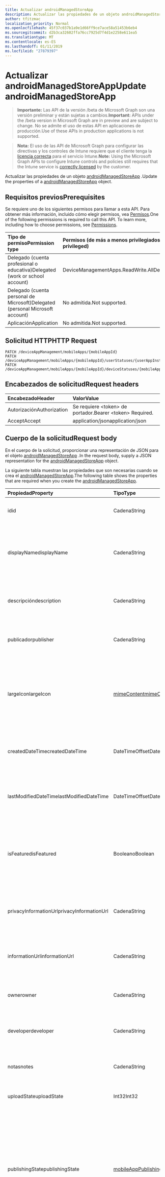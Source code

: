 ```yaml
---
title: Actualizar androidManagedStoreApp
description: Actualizar las propiedades de un objeto androidManagedStoreApp.
author: tfitzmac
localization_priority: Normal
ms.openlocfilehash: 45f37c037b1a9e1d66ff9ce7ace58a51453b6eb4
ms.sourcegitcommit: d2b3ca32602ffa76cc7925d7f4d1e2258e611ea5
ms.translationtype: MT
ms.contentlocale: es-ES
ms.lasthandoff: 01/11/2019
ms.locfileid: "27879397"
---
```

# <a name="update-androidmanagedstoreapp"></a><span data-ttu-id="f705d-103">Actualizar androidManagedStoreApp</span><span class="sxs-lookup"><span data-stu-id="f705d-103">Update androidManagedStoreApp</span></span>

> <span data-ttu-id="f705d-104">**Importante:** Las API de la versión /beta de Microsoft Graph son una versión preliminar y están sujetas a cambios.</span><span class="sxs-lookup"><span data-stu-id="f705d-104">**Important:** APIs under the /beta version in Microsoft Graph are in preview and are subject to change.</span></span> <span data-ttu-id="f705d-105">No se admite el uso de estas API en aplicaciones de producción.</span><span class="sxs-lookup"><span data-stu-id="f705d-105">Use of these APIs in production applications is not supported.</span></span>

> <span data-ttu-id="f705d-106">**Nota:** El uso de las API de Microsoft Graph para configurar las directivas y los controles de Intune requiere que el cliente tenga la [licencia correcta](https://go.microsoft.com/fwlink/?linkid=839381) para el servicio Intune.</span><span class="sxs-lookup"><span data-stu-id="f705d-106">**Note:** Using the Microsoft Graph APIs to configure Intune controls and policies still requires that the Intune service is [correctly licensed](https://go.microsoft.com/fwlink/?linkid=839381) by the customer.</span></span>

<span data-ttu-id="f705d-107">Actualizar las propiedades de un objeto [androidManagedStoreApp](../resources/intune-apps-androidmanagedstoreapp.md) .</span><span class="sxs-lookup"><span data-stu-id="f705d-107">Update the properties of a [androidManagedStoreApp](../resources/intune-apps-androidmanagedstoreapp.md) object.</span></span>
## <a name="prerequisites"></a><span data-ttu-id="f705d-108">Requisitos previos</span><span class="sxs-lookup"><span data-stu-id="f705d-108">Prerequisites</span></span>
<span data-ttu-id="f705d-p102">Se requiere uno de los siguientes permisos para llamar a esta API. Para obtener más información, incluido cómo elegir permisos, vea [Permisos](/graph/permissions-reference).</span><span class="sxs-lookup"><span data-stu-id="f705d-p102">One of the following permissions is required to call this API. To learn more, including how to choose permissions, see [Permissions](/graph/permissions-reference).</span></span>

|<span data-ttu-id="f705d-111">Tipo de permiso</span><span class="sxs-lookup"><span data-stu-id="f705d-111">Permission type</span></span>|<span data-ttu-id="f705d-112">Permisos (de más a menos privilegiados)</span><span class="sxs-lookup"><span data-stu-id="f705d-112">Permissions (from most to least privileged)</span></span>|
|:---|:---|
|<span data-ttu-id="f705d-113">Delegado (cuenta profesional o educativa)</span><span class="sxs-lookup"><span data-stu-id="f705d-113">Delegated (work or school account)</span></span>|<span data-ttu-id="f705d-114">DeviceManagementApps.ReadWrite.All</span><span class="sxs-lookup"><span data-stu-id="f705d-114">DeviceManagementApps.ReadWrite.All</span></span>|
|<span data-ttu-id="f705d-115">Delegado (cuenta personal de Microsoft)</span><span class="sxs-lookup"><span data-stu-id="f705d-115">Delegated (personal Microsoft account)</span></span>|<span data-ttu-id="f705d-116">No admitida.</span><span class="sxs-lookup"><span data-stu-id="f705d-116">Not supported.</span></span>|
|<span data-ttu-id="f705d-117">Aplicación</span><span class="sxs-lookup"><span data-stu-id="f705d-117">Application</span></span>|<span data-ttu-id="f705d-118">No admitida.</span><span class="sxs-lookup"><span data-stu-id="f705d-118">Not supported.</span></span>|

## <a name="http-request"></a><span data-ttu-id="f705d-119">Solicitud HTTP</span><span class="sxs-lookup"><span data-stu-id="f705d-119">HTTP Request</span></span>
<!-- {
  "blockType": "ignored"
}
-->
``` http
PATCH /deviceAppManagement/mobileApps/{mobileAppId}
PATCH /deviceAppManagement/mobileApps/{mobileAppId}/userStatuses/{userAppInstallStatusId}/app
PATCH /deviceAppManagement/mobileApps/{mobileAppId}/deviceStatuses/{mobileAppInstallStatusId}/app
```

## <a name="request-headers"></a><span data-ttu-id="f705d-120">Encabezados de solicitud</span><span class="sxs-lookup"><span data-stu-id="f705d-120">Request headers</span></span>
|<span data-ttu-id="f705d-121">Encabezado</span><span class="sxs-lookup"><span data-stu-id="f705d-121">Header</span></span>|<span data-ttu-id="f705d-122">Valor</span><span class="sxs-lookup"><span data-stu-id="f705d-122">Value</span></span>|
|:---|:---|
|<span data-ttu-id="f705d-123">Autorización</span><span class="sxs-lookup"><span data-stu-id="f705d-123">Authorization</span></span>|<span data-ttu-id="f705d-124">Se requiere &lt;token&gt; de portador.</span><span class="sxs-lookup"><span data-stu-id="f705d-124">Bearer &lt;token&gt; Required.</span></span>|
|<span data-ttu-id="f705d-125">Accept</span><span class="sxs-lookup"><span data-stu-id="f705d-125">Accept</span></span>|<span data-ttu-id="f705d-126">application/json</span><span class="sxs-lookup"><span data-stu-id="f705d-126">application/json</span></span>|

## <a name="request-body"></a><span data-ttu-id="f705d-127">Cuerpo de la solicitud</span><span class="sxs-lookup"><span data-stu-id="f705d-127">Request body</span></span>
<span data-ttu-id="f705d-128">En el cuerpo de la solicitud, proporcionar una representación de JSON para el objeto [androidManagedStoreApp](../resources/intune-apps-androidmanagedstoreapp.md) .</span><span class="sxs-lookup"><span data-stu-id="f705d-128">In the request body, supply a JSON representation for the [androidManagedStoreApp](../resources/intune-apps-androidmanagedstoreapp.md) object.</span></span>

<span data-ttu-id="f705d-129">La siguiente tabla muestran las propiedades que son necesarias cuando se crea el [androidManagedStoreApp](../resources/intune-apps-androidmanagedstoreapp.md).</span><span class="sxs-lookup"><span data-stu-id="f705d-129">The following table shows the properties that are required when you create the [androidManagedStoreApp](../resources/intune-apps-androidmanagedstoreapp.md).</span></span>

|<span data-ttu-id="f705d-130">Propiedad</span><span class="sxs-lookup"><span data-stu-id="f705d-130">Property</span></span>|<span data-ttu-id="f705d-131">Tipo</span><span class="sxs-lookup"><span data-stu-id="f705d-131">Type</span></span>|<span data-ttu-id="f705d-132">Descripción</span><span class="sxs-lookup"><span data-stu-id="f705d-132">Description</span></span>|
|:---|:---|:---|
|<span data-ttu-id="f705d-133">id</span><span class="sxs-lookup"><span data-stu-id="f705d-133">id</span></span>|<span data-ttu-id="f705d-134">Cadena</span><span class="sxs-lookup"><span data-stu-id="f705d-134">String</span></span>|<span data-ttu-id="f705d-135">Clave de la entidad.</span><span class="sxs-lookup"><span data-stu-id="f705d-135">Key of the entity.</span></span> <span data-ttu-id="f705d-136">Heredado de [mobileApp](../resources/intune-apps-mobileapp.md).</span><span class="sxs-lookup"><span data-stu-id="f705d-136">Inherited from [mobileApp](../resources/intune-apps-mobileapp.md)</span></span>|
|<span data-ttu-id="f705d-137">displayName</span><span class="sxs-lookup"><span data-stu-id="f705d-137">displayName</span></span>|<span data-ttu-id="f705d-138">Cadena</span><span class="sxs-lookup"><span data-stu-id="f705d-138">String</span></span>|<span data-ttu-id="f705d-139">Título de la aplicación importado o proporcionado por el administrador.</span><span class="sxs-lookup"><span data-stu-id="f705d-139">The admin provided or imported title of the app.</span></span> <span data-ttu-id="f705d-140">Heredado de [mobileApp](../resources/intune-apps-mobileapp.md).</span><span class="sxs-lookup"><span data-stu-id="f705d-140">Inherited from [mobileApp](../resources/intune-apps-mobileapp.md)</span></span>|
|<span data-ttu-id="f705d-141">descripción</span><span class="sxs-lookup"><span data-stu-id="f705d-141">description</span></span>|<span data-ttu-id="f705d-142">Cadena</span><span class="sxs-lookup"><span data-stu-id="f705d-142">String</span></span>|<span data-ttu-id="f705d-143">Descripción de la aplicación.</span><span class="sxs-lookup"><span data-stu-id="f705d-143">The description of the app.</span></span> <span data-ttu-id="f705d-144">Heredado de [mobileApp](../resources/intune-apps-mobileapp.md).</span><span class="sxs-lookup"><span data-stu-id="f705d-144">Inherited from [mobileApp](../resources/intune-apps-mobileapp.md)</span></span>|
|<span data-ttu-id="f705d-145">publicador</span><span class="sxs-lookup"><span data-stu-id="f705d-145">publisher</span></span>|<span data-ttu-id="f705d-146">Cadena</span><span class="sxs-lookup"><span data-stu-id="f705d-146">String</span></span>|<span data-ttu-id="f705d-147">Publicador de la aplicación.</span><span class="sxs-lookup"><span data-stu-id="f705d-147">The publisher of the app.</span></span> <span data-ttu-id="f705d-148">Heredado de [mobileApp](../resources/intune-apps-mobileapp.md).</span><span class="sxs-lookup"><span data-stu-id="f705d-148">Inherited from [mobileApp](../resources/intune-apps-mobileapp.md)</span></span>|
|<span data-ttu-id="f705d-149">largeIcon</span><span class="sxs-lookup"><span data-stu-id="f705d-149">largeIcon</span></span>|[<span data-ttu-id="f705d-150">mimeContent</span><span class="sxs-lookup"><span data-stu-id="f705d-150">mimeContent</span></span>](../resources/intune-shared-mimecontent.md)|<span data-ttu-id="f705d-151">Icono grande que se mostrará en los detalles de la aplicación y se usa para cargar el icono.</span><span class="sxs-lookup"><span data-stu-id="f705d-151">The large icon, to be displayed in the app details and used for upload of the icon.</span></span> <span data-ttu-id="f705d-152">Heredado de [mobileApp](../resources/intune-apps-mobileapp.md).</span><span class="sxs-lookup"><span data-stu-id="f705d-152">Inherited from [mobileApp](../resources/intune-apps-mobileapp.md)</span></span>|
|<span data-ttu-id="f705d-153">createdDateTime</span><span class="sxs-lookup"><span data-stu-id="f705d-153">createdDateTime</span></span>|<span data-ttu-id="f705d-154">DateTimeOffset</span><span class="sxs-lookup"><span data-stu-id="f705d-154">DateTimeOffset</span></span>|<span data-ttu-id="f705d-155">Fecha y hora de creación de la aplicación.</span><span class="sxs-lookup"><span data-stu-id="f705d-155">The date and time the app was created.</span></span> <span data-ttu-id="f705d-156">Heredado de [mobileApp](../resources/intune-apps-mobileapp.md).</span><span class="sxs-lookup"><span data-stu-id="f705d-156">Inherited from [mobileApp](../resources/intune-apps-mobileapp.md)</span></span>|
|<span data-ttu-id="f705d-157">lastModifiedDateTime</span><span class="sxs-lookup"><span data-stu-id="f705d-157">lastModifiedDateTime</span></span>|<span data-ttu-id="f705d-158">DateTimeOffset</span><span class="sxs-lookup"><span data-stu-id="f705d-158">DateTimeOffset</span></span>|<span data-ttu-id="f705d-159">Fecha y hora de la última modificación de la aplicación.</span><span class="sxs-lookup"><span data-stu-id="f705d-159">The date and time the app was last modified.</span></span> <span data-ttu-id="f705d-160">Heredado de [mobileApp](../resources/intune-apps-mobileapp.md).</span><span class="sxs-lookup"><span data-stu-id="f705d-160">Inherited from [mobileApp](../resources/intune-apps-mobileapp.md)</span></span>|
|<span data-ttu-id="f705d-161">isFeatured</span><span class="sxs-lookup"><span data-stu-id="f705d-161">isFeatured</span></span>|<span data-ttu-id="f705d-162">Booleano</span><span class="sxs-lookup"><span data-stu-id="f705d-162">Boolean</span></span>|<span data-ttu-id="f705d-163">Valor que indica si el administrador ha marcado la aplicación como destacada. Heredado de [mobileApp](../resources/intune-apps-mobileapp.md).</span><span class="sxs-lookup"><span data-stu-id="f705d-163">The value indicating whether the app is marked as featured by the admin. Inherited from [mobileApp](../resources/intune-apps-mobileapp.md)</span></span>|
|<span data-ttu-id="f705d-164">privacyInformationUrl</span><span class="sxs-lookup"><span data-stu-id="f705d-164">privacyInformationUrl</span></span>|<span data-ttu-id="f705d-165">Cadena</span><span class="sxs-lookup"><span data-stu-id="f705d-165">String</span></span>|<span data-ttu-id="f705d-166">La dirección URL de la declaración de privacidad.</span><span class="sxs-lookup"><span data-stu-id="f705d-166">The privacy statement Url.</span></span> <span data-ttu-id="f705d-167">Heredado de [mobileApp](../resources/intune-apps-mobileapp.md).</span><span class="sxs-lookup"><span data-stu-id="f705d-167">Inherited from [mobileApp](../resources/intune-apps-mobileapp.md)</span></span>|
|<span data-ttu-id="f705d-168">informationUrl</span><span class="sxs-lookup"><span data-stu-id="f705d-168">informationUrl</span></span>|<span data-ttu-id="f705d-169">Cadena</span><span class="sxs-lookup"><span data-stu-id="f705d-169">String</span></span>|<span data-ttu-id="f705d-170">La dirección URL para obtener más información.</span><span class="sxs-lookup"><span data-stu-id="f705d-170">The more information Url.</span></span> <span data-ttu-id="f705d-171">Heredado de [mobileApp](../resources/intune-apps-mobileapp.md).</span><span class="sxs-lookup"><span data-stu-id="f705d-171">Inherited from [mobileApp](../resources/intune-apps-mobileapp.md)</span></span>|
|<span data-ttu-id="f705d-172">owner</span><span class="sxs-lookup"><span data-stu-id="f705d-172">owner</span></span>|<span data-ttu-id="f705d-173">Cadena</span><span class="sxs-lookup"><span data-stu-id="f705d-173">String</span></span>|<span data-ttu-id="f705d-174">Propietario de la aplicación.</span><span class="sxs-lookup"><span data-stu-id="f705d-174">The owner of the app.</span></span> <span data-ttu-id="f705d-175">Heredado de [mobileApp](../resources/intune-apps-mobileapp.md).</span><span class="sxs-lookup"><span data-stu-id="f705d-175">Inherited from [mobileApp](../resources/intune-apps-mobileapp.md)</span></span>|
|<span data-ttu-id="f705d-176">developer</span><span class="sxs-lookup"><span data-stu-id="f705d-176">developer</span></span>|<span data-ttu-id="f705d-177">Cadena</span><span class="sxs-lookup"><span data-stu-id="f705d-177">String</span></span>|<span data-ttu-id="f705d-178">Desarrollador de la aplicación.</span><span class="sxs-lookup"><span data-stu-id="f705d-178">The developer of the app.</span></span> <span data-ttu-id="f705d-179">Heredado de [mobileApp](../resources/intune-apps-mobileapp.md).</span><span class="sxs-lookup"><span data-stu-id="f705d-179">Inherited from [mobileApp](../resources/intune-apps-mobileapp.md)</span></span>|
|<span data-ttu-id="f705d-180">notas</span><span class="sxs-lookup"><span data-stu-id="f705d-180">notes</span></span>|<span data-ttu-id="f705d-181">Cadena</span><span class="sxs-lookup"><span data-stu-id="f705d-181">String</span></span>|<span data-ttu-id="f705d-182">Notas de la aplicación.</span><span class="sxs-lookup"><span data-stu-id="f705d-182">Notes for the app.</span></span> <span data-ttu-id="f705d-183">Heredado de [mobileApp](../resources/intune-apps-mobileapp.md).</span><span class="sxs-lookup"><span data-stu-id="f705d-183">Inherited from [mobileApp](../resources/intune-apps-mobileapp.md)</span></span>|
|<span data-ttu-id="f705d-184">uploadState</span><span class="sxs-lookup"><span data-stu-id="f705d-184">uploadState</span></span>|<span data-ttu-id="f705d-185">Int32</span><span class="sxs-lookup"><span data-stu-id="f705d-185">Int32</span></span>|<span data-ttu-id="f705d-186">El estado de carga.</span><span class="sxs-lookup"><span data-stu-id="f705d-186">The upload state.</span></span> <span data-ttu-id="f705d-187">Heredado de [mobileApp](../resources/intune-apps-mobileapp.md).</span><span class="sxs-lookup"><span data-stu-id="f705d-187">Inherited from [mobileApp](../resources/intune-apps-mobileapp.md)</span></span>|
|<span data-ttu-id="f705d-188">publishingState</span><span class="sxs-lookup"><span data-stu-id="f705d-188">publishingState</span></span>|[<span data-ttu-id="f705d-189">mobileAppPublishingState</span><span class="sxs-lookup"><span data-stu-id="f705d-189">mobileAppPublishingState</span></span>](../resources/intune-apps-mobileapppublishingstate.md)|<span data-ttu-id="f705d-190">Estado de publicación de la aplicación.</span><span class="sxs-lookup"><span data-stu-id="f705d-190">The publishing state for the app.</span></span> <span data-ttu-id="f705d-191">La aplicación no puede asignarse a menos que se publique.</span><span class="sxs-lookup"><span data-stu-id="f705d-191">The app cannot be assigned unless the app is published.</span></span> <span data-ttu-id="f705d-192">Se hereda de [mobileApp](../resources/intune-apps-mobileapp.md).</span><span class="sxs-lookup"><span data-stu-id="f705d-192">Inherited from [mobileApp](../resources/intune-apps-mobileapp.md).</span></span> <span data-ttu-id="f705d-193">Los valores posibles son: `notPublished`, `processing` y `published`.</span><span class="sxs-lookup"><span data-stu-id="f705d-193">Possible values are: `notPublished`, `processing`, `published`.</span></span>|
|<span data-ttu-id="f705d-194">packageId</span><span class="sxs-lookup"><span data-stu-id="f705d-194">packageId</span></span>|<span data-ttu-id="f705d-195">Cadena</span><span class="sxs-lookup"><span data-stu-id="f705d-195">String</span></span>|<span data-ttu-id="f705d-196">El identificador del paquete.</span><span class="sxs-lookup"><span data-stu-id="f705d-196">The package identifier.</span></span>|
|<span data-ttu-id="f705d-197">appIdentifier</span><span class="sxs-lookup"><span data-stu-id="f705d-197">appIdentifier</span></span>|<span data-ttu-id="f705d-198">Cadena</span><span class="sxs-lookup"><span data-stu-id="f705d-198">String</span></span>|<span data-ttu-id="f705d-199">Nombre de la identidad.</span><span class="sxs-lookup"><span data-stu-id="f705d-199">The Identity Name.</span></span>|
|<span data-ttu-id="f705d-200">usedLicenseCount</span><span class="sxs-lookup"><span data-stu-id="f705d-200">usedLicenseCount</span></span>|<span data-ttu-id="f705d-201">Int32</span><span class="sxs-lookup"><span data-stu-id="f705d-201">Int32</span></span>|<span data-ttu-id="f705d-202">Número de licencias VPP en uso.</span><span class="sxs-lookup"><span data-stu-id="f705d-202">The number of VPP licenses in use.</span></span>|
|<span data-ttu-id="f705d-203">totalLicenseCount</span><span class="sxs-lookup"><span data-stu-id="f705d-203">totalLicenseCount</span></span>|<span data-ttu-id="f705d-204">Int32</span><span class="sxs-lookup"><span data-stu-id="f705d-204">Int32</span></span>|<span data-ttu-id="f705d-205">Número total de licencias VPP.</span><span class="sxs-lookup"><span data-stu-id="f705d-205">The total number of VPP licenses.</span></span>|
|<span data-ttu-id="f705d-206">appStoreUrl</span><span class="sxs-lookup"><span data-stu-id="f705d-206">appStoreUrl</span></span>|<span data-ttu-id="f705d-207">Cadena</span><span class="sxs-lookup"><span data-stu-id="f705d-207">String</span></span>|<span data-ttu-id="f705d-208">Reproducir para la dirección URL de la aplicación de almacenamiento de trabajo.</span><span class="sxs-lookup"><span data-stu-id="f705d-208">The Play for Work Store app URL.</span></span>|



## <a name="response"></a><span data-ttu-id="f705d-209">Respuesta</span><span class="sxs-lookup"><span data-stu-id="f705d-209">Response</span></span>
<span data-ttu-id="f705d-210">Si tiene éxito, este método devuelve una `200 OK` código de respuesta y un objeto actualizado [androidManagedStoreApp](../resources/intune-apps-androidmanagedstoreapp.md) en el cuerpo de la respuesta.</span><span class="sxs-lookup"><span data-stu-id="f705d-210">If successful, this method returns a `200 OK` response code and an updated [androidManagedStoreApp](../resources/intune-apps-androidmanagedstoreapp.md) object in the response body.</span></span>

## <a name="example"></a><span data-ttu-id="f705d-211">Ejemplo</span><span class="sxs-lookup"><span data-stu-id="f705d-211">Example</span></span>
### <a name="request"></a><span data-ttu-id="f705d-212">Solicitud</span><span class="sxs-lookup"><span data-stu-id="f705d-212">Request</span></span>
<span data-ttu-id="f705d-213">Aquí tiene un ejemplo de la solicitud.</span><span class="sxs-lookup"><span data-stu-id="f705d-213">Here is an example of the request.</span></span>
``` http
PATCH https://graph.microsoft.com/beta/deviceAppManagement/mobileApps/{mobileAppId}
Content-type: application/json
Content-length: 799

{
  "displayName": "Display Name value",
  "description": "Description value",
  "publisher": "Publisher value",
  "largeIcon": {
    "@odata.type": "microsoft.graph.mimeContent",
    "type": "Type value",
    "value": "dmFsdWU="
  },
  "lastModifiedDateTime": "2017-01-01T00:00:35.1329464-08:00",
  "isFeatured": true,
  "privacyInformationUrl": "https://example.com/privacyInformationUrl/",
  "informationUrl": "https://example.com/informationUrl/",
  "owner": "Owner value",
  "developer": "Developer value",
  "notes": "Notes value",
  "uploadState": 11,
  "publishingState": "processing",
  "packageId": "Package Id value",
  "appIdentifier": "App Identifier value",
  "usedLicenseCount": 0,
  "totalLicenseCount": 1,
  "appStoreUrl": "https://example.com/appStoreUrl/"
}
```

### <a name="response"></a><span data-ttu-id="f705d-214">Respuesta</span><span class="sxs-lookup"><span data-stu-id="f705d-214">Response</span></span>
<span data-ttu-id="f705d-p117">Aquí tiene un ejemplo de la respuesta. Nota: Puede que el objeto de respuesta que aparece aquí se trunque para abreviar. Todas las propiedades se devolverán de una llamada real.</span><span class="sxs-lookup"><span data-stu-id="f705d-p117">Here is an example of the response. Note: The response object shown here may be truncated for brevity. All of the properties will be returned from an actual call.</span></span>
``` http
HTTP/1.1 200 OK
Content-Type: application/json
Content-Length: 968

{
  "@odata.type": "#microsoft.graph.androidManagedStoreApp",
  "id": "87247525-7525-8724-2575-248725752487",
  "displayName": "Display Name value",
  "description": "Description value",
  "publisher": "Publisher value",
  "largeIcon": {
    "@odata.type": "microsoft.graph.mimeContent",
    "type": "Type value",
    "value": "dmFsdWU="
  },
  "createdDateTime": "2017-01-01T00:02:43.5775965-08:00",
  "lastModifiedDateTime": "2017-01-01T00:00:35.1329464-08:00",
  "isFeatured": true,
  "privacyInformationUrl": "https://example.com/privacyInformationUrl/",
  "informationUrl": "https://example.com/informationUrl/",
  "owner": "Owner value",
  "developer": "Developer value",
  "notes": "Notes value",
  "uploadState": 11,
  "publishingState": "processing",
  "packageId": "Package Id value",
  "appIdentifier": "App Identifier value",
  "usedLicenseCount": 0,
  "totalLicenseCount": 1,
  "appStoreUrl": "https://example.com/appStoreUrl/"
}
```





